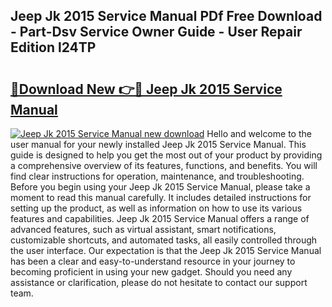 ## Jeep Jk 2015 Service Manual PDf Free Download - Part-Dsv Service Owner Guide - User Repair Edition l24TP

# <h2><a href="http://bc55975.oget.top/?id=Jeep+Jk+2015+Service+Manual">🔗Download New 👉🔴 Jeep Jk 2015 Service Manual</a></h2>

[![Jeep Jk 2015 Service Manual new download](https://i.imgur.com/5g1atiW.png)](http://bc55975.oget.top/?id=Jeep+Jk+2015+Service+Manual)
Hello and welcome to the user manual for your newly installed Jeep Jk 2015 Service Manual. This guide is designed to help you get the most out of your product by providing a comprehensive overview of its features, functions, and benefits. You will find clear instructions for operation, maintenance, and troubleshooting. Before you begin using your Jeep Jk 2015 Service Manual, please take a moment to read this manual carefully. It includes detailed instructions for setting up the product, as well as information on how to use its various features and capabilities. Jeep Jk 2015 Service Manual offers a range of advanced features, such as virtual assistant, smart notifications, customizable shortcuts, and automated tasks, all easily controlled through the user interface. Our expectation is that the Jeep Jk 2015 Service Manual has been a clear and easy-to-understand resource in your journey to becoming proficient in using your new gadget. Should you need any assistance or clarification, please do not hesitate to contact our support team.
